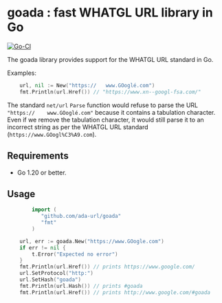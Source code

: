 
# goada : fast WHATGL URL library in Go
[![Go-CI](https://github.com/ada-url/goada/actions/workflows/ubuntu.yml/badge.svg)](https://github.com/ada-url/goada/actions/workflows/ubuntu.yml)

The goada library provides support for the WHATGL URL
standard in Go.

Examples:


```Go
	url, nil := New("https://	www.GOoglé.com")
	fmt.Println(url.Href()) // "https://www.xn--googl-fsa.com/"
```

The standard `net/url` `Parse` function would refuse to parse the URL `"https://	www.GOoglé.com"` because it contains a tabulation character. Even if we remove the tabulation character, it would still parse it to an incorrect string as per the WHATGL URL standard (`https://www.GOogl%C3%A9.com`).

## Requirements

- Go 1.20 or better.

## Usage

```Go
        import (
           "github.com/ada-url/goada"
           "fmt"
        )

	url, err := goada.New("https://www.GOogle.com")
	if err != nil {
		t.Error("Expected no error")
	}
	fmt.Println(url.Href()) // prints https://www.google.com/
	url.SetProtocol("http:")
	url.SetHash("goada")
	fmt.Println(url.Hash()) // prints #goada
	fmt.Println(url.Href()) // prints http://www.google.com/#goada
```
